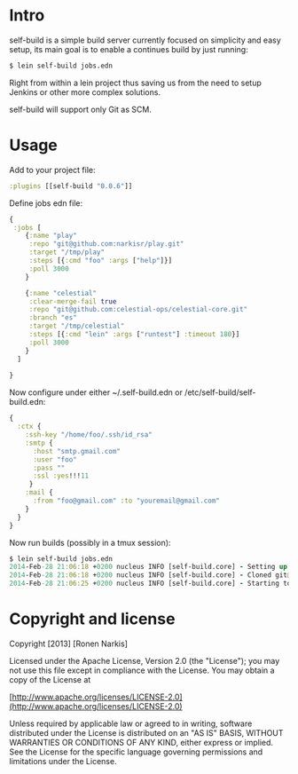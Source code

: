 # Intro

self-build is a simple build server currently focused on simplicity and easy setup, its main goal is to enable a continues build by just running:

```bash
$ lein self-build jobs.edn
```

Right from within a lein project thus saving us from the need to setup Jenkins or other more complex solutions.

self-build will support only Git as SCM.

# Usage

Add to your project file:

```clojure
:plugins [[self-build "0.0.6"]]
```

Define jobs edn file:

```clojure 
{
 :jobs [
    {:name "play"
     :repo "git@github.com:narkisr/play.git" 
     :target "/tmp/play" 
     :steps [{:cmd "foo" :args ["help"]}]
     :poll 3000
    }

    {:name "celestial"
     :clear-merge-fail true
     :repo "git@github.com:celestial-ops/celestial-core.git" 
     :branch "es"
     :target "/tmp/celestial" 
     :steps [{:cmd "lein" :args ["runtest"] :timeout 180}]
     :poll 3000
    }
  ]
 
}
```

Now configure under either ~/.self-build.edn or /etc/self-build/self-build.edn:


```clojure
{
  :ctx {
    :ssh-key "/home/foo/.ssh/id_rsa"
    :smtp {
      :host "smtp.gmail.com"
      :user "foo"
      :pass ""
      :ssl :yes!!!11
     } 
    :mail {
      :from "foo@gmail.com" :to "youremail@gmail.com"
    }
  }
}
```

Now run builds (possibly in a tmux session):

```clojure
$ lein self-build jobs.edn
2014-Feb-28 21:06:18 +0200 nucleus INFO [self-build.core] - Setting up job play
2014-Feb-28 21:06:18 +0200 nucleus INFO [self-build.core] - Cloned git@github.com:narkisr/play.git
2014-Feb-28 21:06:25 +0200 nucleus INFO [self-build.core] - Starting to build play
```
# Copyright and license

Copyright [2013] [Ronen Narkis]

Licensed under the Apache License, Version 2.0 (the "License");
you may not use this file except in compliance with the License.
You may obtain a copy of the License at

  [http://www.apache.org/licenses/LICENSE-2.0](http://www.apache.org/licenses/LICENSE-2.0)

Unless required by applicable law or agreed to in writing, software
distributed under the License is distributed on an "AS IS" BASIS,
WITHOUT WARRANTIES OR CONDITIONS OF ANY KIND, either express or implied.
See the License for the specific language governing permissions and
limitations under the License.

